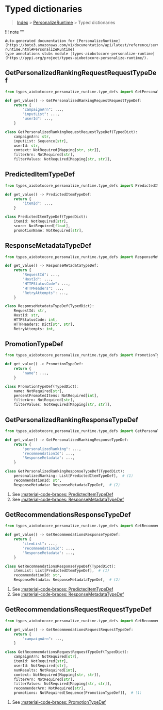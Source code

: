 # Typed dictionaries

> [Index](../README.md) > [PersonalizeRuntime](./README.md) > Typed dictionaries

!!! note ""

    Auto-generated documentation for [PersonalizeRuntime](https://boto3.amazonaws.com/v1/documentation/api/latest/reference/services/personalize-runtime.html#PersonalizeRuntime)
    type annotations stubs module [types-aiobotocore-personalize-runtime](https://pypi.org/project/types-aiobotocore-personalize-runtime/).

## GetPersonalizedRankingRequestRequestTypeDef

```python title="Usage Example"
from types_aiobotocore_personalize_runtime.type_defs import GetPersonalizedRankingRequestRequestTypeDef

def get_value() -> GetPersonalizedRankingRequestRequestTypeDef:
    return {
        "campaignArn": ...,
        "inputList": ...,
        "userId": ...,
    }
```

```python title="Definition"
class GetPersonalizedRankingRequestRequestTypeDef(TypedDict):
    campaignArn: str,
    inputList: Sequence[str],
    userId: str,
    context: NotRequired[Mapping[str, str]],
    filterArn: NotRequired[str],
    filterValues: NotRequired[Mapping[str, str]],
```

## PredictedItemTypeDef

```python title="Usage Example"
from types_aiobotocore_personalize_runtime.type_defs import PredictedItemTypeDef

def get_value() -> PredictedItemTypeDef:
    return {
        "itemId": ...,
    }
```

```python title="Definition"
class PredictedItemTypeDef(TypedDict):
    itemId: NotRequired[str],
    score: NotRequired[float],
    promotionName: NotRequired[str],
```

## ResponseMetadataTypeDef

```python title="Usage Example"
from types_aiobotocore_personalize_runtime.type_defs import ResponseMetadataTypeDef

def get_value() -> ResponseMetadataTypeDef:
    return {
        "RequestId": ...,
        "HostId": ...,
        "HTTPStatusCode": ...,
        "HTTPHeaders": ...,
        "RetryAttempts": ...,
    }
```

```python title="Definition"
class ResponseMetadataTypeDef(TypedDict):
    RequestId: str,
    HostId: str,
    HTTPStatusCode: int,
    HTTPHeaders: Dict[str, str],
    RetryAttempts: int,
```

## PromotionTypeDef

```python title="Usage Example"
from types_aiobotocore_personalize_runtime.type_defs import PromotionTypeDef

def get_value() -> PromotionTypeDef:
    return {
        "name": ...,
    }
```

```python title="Definition"
class PromotionTypeDef(TypedDict):
    name: NotRequired[str],
    percentPromotedItems: NotRequired[int],
    filterArn: NotRequired[str],
    filterValues: NotRequired[Mapping[str, str]],
```

## GetPersonalizedRankingResponseTypeDef

```python title="Usage Example"
from types_aiobotocore_personalize_runtime.type_defs import GetPersonalizedRankingResponseTypeDef

def get_value() -> GetPersonalizedRankingResponseTypeDef:
    return {
        "personalizedRanking": ...,
        "recommendationId": ...,
        "ResponseMetadata": ...,
    }
```

```python title="Definition"
class GetPersonalizedRankingResponseTypeDef(TypedDict):
    personalizedRanking: List[PredictedItemTypeDef],  # (1)
    recommendationId: str,
    ResponseMetadata: ResponseMetadataTypeDef,  # (2)
```

1. See [:material-code-braces: PredictedItemTypeDef](./type_defs.md#predicteditemtypedef) 
2. See [:material-code-braces: ResponseMetadataTypeDef](./type_defs.md#responsemetadatatypedef) 
## GetRecommendationsResponseTypeDef

```python title="Usage Example"
from types_aiobotocore_personalize_runtime.type_defs import GetRecommendationsResponseTypeDef

def get_value() -> GetRecommendationsResponseTypeDef:
    return {
        "itemList": ...,
        "recommendationId": ...,
        "ResponseMetadata": ...,
    }
```

```python title="Definition"
class GetRecommendationsResponseTypeDef(TypedDict):
    itemList: List[PredictedItemTypeDef],  # (1)
    recommendationId: str,
    ResponseMetadata: ResponseMetadataTypeDef,  # (2)
```

1. See [:material-code-braces: PredictedItemTypeDef](./type_defs.md#predicteditemtypedef) 
2. See [:material-code-braces: ResponseMetadataTypeDef](./type_defs.md#responsemetadatatypedef) 
## GetRecommendationsRequestRequestTypeDef

```python title="Usage Example"
from types_aiobotocore_personalize_runtime.type_defs import GetRecommendationsRequestRequestTypeDef

def get_value() -> GetRecommendationsRequestRequestTypeDef:
    return {
        "campaignArn": ...,
    }
```

```python title="Definition"
class GetRecommendationsRequestRequestTypeDef(TypedDict):
    campaignArn: NotRequired[str],
    itemId: NotRequired[str],
    userId: NotRequired[str],
    numResults: NotRequired[int],
    context: NotRequired[Mapping[str, str]],
    filterArn: NotRequired[str],
    filterValues: NotRequired[Mapping[str, str]],
    recommenderArn: NotRequired[str],
    promotions: NotRequired[Sequence[PromotionTypeDef]],  # (1)
```

1. See [:material-code-braces: PromotionTypeDef](./type_defs.md#promotiontypedef) 
